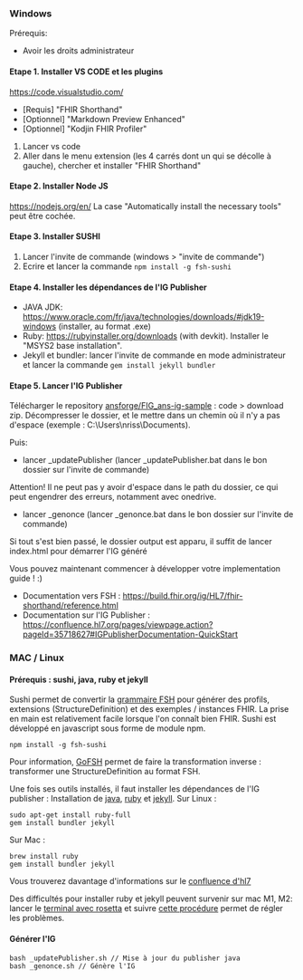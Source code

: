 ### Windows

Prérequis:
- Avoir les droits administrateur

#### Etape 1. Installer VS CODE et les plugins 

https://code.visualstudio.com/

- [Requis] "FHIR Shorthand"
- [Optionnel] "Markdown Preview Enhanced"
- [Optionnel] "Kodjin FHIR Profiler"


1. Lancer vs code
2. Aller dans le menu extension (les 4 carrés dont un qui se décolle à gauche), chercher et installer "FHIR Shorthand"

#### Etape 2. Installer Node JS

https://nodejs.org/en/
La case "Automatically install the necessary tools" peut être cochée.

#### Etape 3. Installer SUSHI

1. Lancer l'invite de commande (windows > "invite de commande")
2. Ecrire et lancer la commande `npm install -g fsh-sushi`

#### Etape 4. Installer les dépendances de l'IG Publisher

- JAVA JDK: https://www.oracle.com/fr/java/technologies/downloads/#jdk19-windows (installer, au format .exe)
- Ruby: https://rubyinstaller.org/downloads (with devkit). Installer le "MSYS2 base installation".
- Jekyll et bundler: lancer l'invite de commande en mode administrateur et lancer la commande `gem install jekyll bundler`


#### Etape 5. Lancer l'IG Publisher

Télécharger le repository [ansforge/FIG_ans-ig-sample](https://github.com/ansforge/FIG_ans-ig-sample) : code > download zip.
Décompresser le dossier, et le mettre dans un chemin où il n'y a pas d'espace (exemple : C:\Users\nriss\Documents).

Puis:
- lancer _updatePublisher (lancer _updatePublisher.bat dans le bon dossier sur l'invite de commande)

Attention! Il ne peut pas y avoir d'espace dans le path du dossier, ce qui peut engendrer des erreurs, notamment avec onedrive.

- lancer _genonce (lancer _genonce.bat dans le bon dossier sur l'invite de commande)

Si tout s'est bien passé, le dossier output est apparu, il suffit de lancer index.html pour démarrer l'IG généré


Vous pouvez maintenant commencer à développer votre implementation guide ! :)
- Documentation vers FSH : https://build.fhir.org/ig/HL7/fhir-shorthand/reference.html
- Documentation sur l'IG Publisher : https://confluence.hl7.org/pages/viewpage.action?pageId=35718627#IGPublisherDocumentation-QuickStart


### MAC / Linux

#### Prérequis : sushi, java, ruby et jekyll

Sushi permet de convertir la [grammaire FSH](https://build.fhir.org/ig/HL7/fhir-shorthand/) pour générer des profils, extensions (StructureDefinition) et des exemples / instances FHIR. La prise en main est relativement facile lorsque l'on connaît bien FHIR.
Sushi est développé en javascript sous forme de module npm. 

```
npm install -g fsh-sushi
```
Pour information, [GoFSH](https://github.com/FHIR/GoFSH) permet de faire la transformation inverse : transformer une StructureDefinition au format FSH.

Une fois ses outils installés, il faut installer les dépendances de l'IG publisher :
Installation de [java](https://www.java.com/fr/download/help/download_options.html), [ruby](https://www.ruby-lang.org/fr/documentation/installation/) et [jekyll](https://jekyllrb.com/docs/installation/).
Sur Linux :
```
sudo apt-get install ruby-full
gem install bundler jekyll
```

Sur Mac :
```
brew install ruby
gem install bundler jekyll
```
Vous trouverez davantage d'informations sur le [confluence d'hl7](https://confluence.hl7.org/display/FHIR/IG+Publisher+Documentation)

Des difficultés pour installer ruby et jekyll peuvent survenir sur mac M1, M2: lancer le [terminal avec rosetta](https://apple.stackexchange.com/questions/428768/on-apple-m1-with-rosetta-how-to-open-entire-terminal-iterm-in-x86-64-architec) et suivre [cette procédure](https://github.com/jekyll/jekyll/issues/8576#issuecomment-798080994) permet de régler les problèmes.

#### Générer l'IG
```
bash _updatePublisher.sh // Mise à jour du publisher java
bash _genonce.sh // Génère l'IG
```
